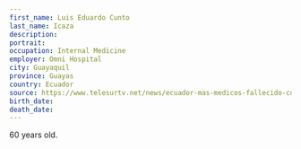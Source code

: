 ```yaml
---
first_name: Luis Eduardo Cunto
last_name: Icaza
description: 
portrait: 
occupation: Internal Medicine
employer: Omni Hospital
city: Guayaquil
province: Guayas
country: Ecuador
source: https://www.telesurtv.net/news/ecuador-mas-medicos-fallecido-covid-guayas-20200419-0020.html
birth_date: 
death_date: 
---
```


60 years old.